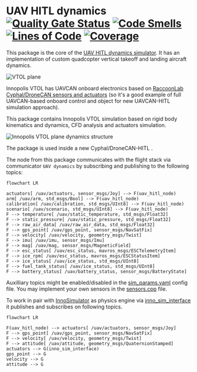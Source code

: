# UAV HITL dynamics [![Quality Gate Status](https://sonarcloud.io/api/project_badges/measure?project=RaccoonlabDev_uav_hitl_dynamics&metric=alert_status)](https://sonarcloud.io/summary/new_code?id=RaccoonlabDev_uav_hitl_dynamics) [![Code Smells](https://sonarcloud.io/api/project_badges/measure?project=RaccoonlabDev_uav_hitl_dynamics&metric=code_smells)](https://sonarcloud.io/summary/new_code?id=RaccoonlabDev_uav_hitl_dynamics) [![Lines of Code](https://sonarcloud.io/api/project_badges/measure?project=RaccoonlabDev_uav_hitl_dynamics&metric=ncloc)](https://sonarcloud.io/summary/new_code?id=RaccoonlabDev_uav_hitl_dynamics) [![Coverage](https://sonarcloud.io/api/project_badges/measure?project=RaccoonlabDev_uav_hitl_dynamics&metric=coverage)](https://sonarcloud.io/summary/new_code?id=RaccoonlabDev_uav_hitl_dynamics)

This package is the core of the [UAV HITL dynamics simulator](https://github.com/RaccoonlabDev/innopolis_vtol_dynamics). It has an implementation of custom quadcopter vertical takeoff and landing aircraft dynamics.

![VTOL plane](img/inno_vtol.png?raw=true "VTOL plane")

Innopolis VTOL has UAVCAN onboard electronics based on [RaccoonLab Cyphal/DroneCAN sensors and actuators](https://raccoonlab.co/store) (so it's a good example of full UAVCAN-based onboard control and object for new UAVCAN-HITL simulation approach).

This package contains Innopolis VTOL simulation based on rigid body kinematics and dynamics, CFD analysis and actuators simulation.

![Innopolis VTOL plane dynamics structure](img/structure.jpeg?raw=true "Innopolis VTOL plane dynamics structure")

The package is used inside a new Cyphal/DroneCAN-HITL . 

The node from this package communicates with the flight stack via communicator `UAV dynamics` by subscribing and publishing to the following topics:


```mermaid
flowchart LR

actuators[ /uav/actuators, sensor_msgs/Joy] --> F(uav_hitl_node)
arm[ /uav/arm, std_msgs/Bool] --> F(uav_hitl_node)
calibration[ /uav/calibration, std_msgs/UInt8] --> F(uav_hitl_node)
scenario[ /uav/scenario, std_msgs/UInt8] --> F(uav_hitl_node)
F --> temperature[ /uav/static_temperature, std_msgs/Float32]
F --> static_pressure[ /uav/static_pressure, std_msgs/Float32]
F --> raw_air_data[ /uav/raw_air_data, std_msgs/Float32]
F --> gps_point[ /uav/gps_point, sensor_msgs/NavSatFix]
F --> velocity[ /uav/velocity, geometry_msgs/Twist]
F --> imu[ /uav/imu, sensor_msgs/Imu]
F --> mag[ /uav/mag, sensor_msgs/MagneticField]
F --> esc_status[ /uav/esc_status, mavros_msgs/ESCTelemetryItem]
F --> ice_rpm[ /uav/esc_status, mavros_msgs/ESCStatusItem]
F --> ice_status[ /uav/ice_status, std_msgs/UInt8]
F --> fuel_tank_status[ /uav/ice_status, std_msgs/UInt8]
F --> battery_status[ /uav/battery_status, sensor_msgs/BatteryState]
```

Auxilliary topics might be enabled/disabled in the [sim_params.yaml](uav_dynamics/inno_vtol_dynamics/config/sim_params.yaml) config file. You may implement your own sensors in the [sensors.cpp](uav_dynamics/inno_vtol_dynamics/src/sensors/sensors.cpp) file.

To work in pair with [InnoSimulator](https://github.com/inno-robolab/InnoSimulator) as physics engine via [inno_sim_interface](https://github.com/RaccoonlabDev/inno_sim_interface) it publishes and subscribes on following topics.

```mermaid
flowchart LR

F(uav_hitl_node) --> actuators[ /uav/actuators, sensor_msgs/Joy]
F --> gps_point[ /uav/gps_point, sensor_msgs/NavSatFix]
F --> velocity[ /uav/velocity, geometry_msgs/Twist]
F --> attitude[ /uav/attitude, geometry_msgs/QuaternionStamped]
actuators --> G(inno_sim_interface)
gps_point --> G
velocity --> G
attitude --> G
```
